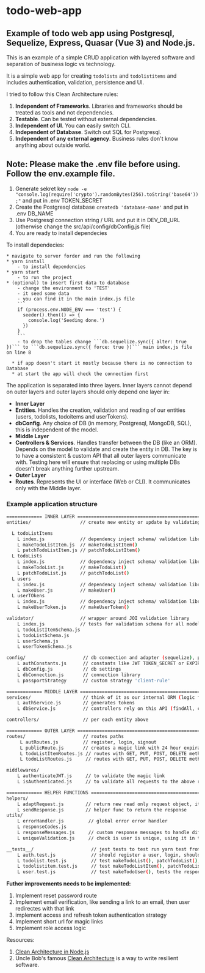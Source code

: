 # todo-web-app
## Example of todo web app using Postgresql, Sequelize, Express, Quasar (Vue 3) and Node.js.
This is an example of a simple CRUD application with layered software and separation of business logic vs technology.

It is a simple web app for creating `todolists` and `todolistitems` and includes authentication, validation, persistence and UI.

I tried to follow this Clean Architecture rules:
1. **Independent of Frameworks**. Libraries and frameworks should be treated as tools and not dependencies.
2. **Testable**. Can be tested without external dependencies.
3. **Independent of UI**. You can easily switch CLI.
4. **Independent of Database**. Switch out SQL for Postgresql.
5. **Independent of any external agency**. Business rules don't know anything about outside world.


## Note: Please make the .env file before using. Follow the env.example file.
1. Generate sekret key ```node -e "console.log(require('crypto').randomBytes(256).toString('base64'));"``` and put in .env TOKEN_SECRET
2. Create the Postgresql database ```createdb 'database-name'``` and put in .env DB_NAME
3. Use Postgresql connection string / URL and put it in DEV_DB_URL (otherwise change the src/api/config/dbConfig.js file)
4. You are ready to install dependecies


To install dependecies:

    * navigate to server forder and run the following
    * yarn install
        - to install dependencies
    * yarn start
        - to run the project
    * (optional) to insert first data to database
        - change the environment to 'TEST'
        - it seed some data
        - you can find it in the main index.js file
        ```
        if (process.env.NODE_ENV === 'test') {
          seeder().then(() => {
            console.log('Seeding done.')
          })
        }
        ```
        - to drop the tables change ```db.sequelize.sync({ alter: true })``` to ```db.sequelize.sync({ force: true })``` main index,js file on line 8

      * if app doesn't start it mostly because there is no connection to Database
      * at start the app will check the connection first

The application is separated into three layers. Inner layers cannot depend on outer layers and outer layers should only depend one layer in:

- **Inner Layer**
- **Entities**. Handles the creation, validation and reading of our entities (users, todolists, todoitems and userTokens).
- **dbConfig**. Any choice of DB (in memory, Postgresql, MongoDB, SQL), this is independent of the model.
- **Middle Layer**
- **Controllers & Services**. Handles transfer between the DB (like an ORM). Depends on the model to validate and create the entity in DB. The key is to have a consistent & custom API that all outer layers communicate with. Testing here will ensure that replacing or using multiple DBs doesn't break anything further upstream.
- **Outer Layer**
- **Routes**. Represents the UI or interface (Web or CLI). It communicates only with the Middle layer.

### Example application structure
```bash
============= INNER LAYER =====================================================================
entities/                  // create new entity or update by validating payload and returning new read (getters) only object

  L todoListItems
    L index.js             // dependency inject schema/ validation library
    L makeTodoListItem.js  // makeTodoListItem()
    L patchTodoListItem.js // patchTodoListItem()
  L todoLists
    L index.js             // dependency inject schema/ validation library
    L makeTodoList.js      // makeTodoList()
    L patchTodoList.js     // patchTodoList()
  L users
    L index.js             // dependency inject schema/ validation library
    L makeUser.js          // makeUser()
  L userTOkens
    L index.js             // dependency inject schema/ validation library
    L makeUserToken.js     // makeUserToken()

validator/                 // wrapper around JOI validation library
    L index.js             // tests for validation schema for all models
    L todoListItemSchema.js
    L todoListSchema.js
    L userSchema.js
    L userTokenSchema.js

config/                     // db connection and adapter (sequelize), passport strategy, global constants
    L authConstants.js      // constants like JWT TOKEN_SECRET or EXPIRES_IN
    L dbConfig.js           // db settings
    L dbConnection.js       // connection library
    L passportStrategy      // custom strategy 'client-rule'

============= MIDDLE LAYER =====================================================================
services/                   // think of it as our internal ORM (logic for our use-cases lies here)
    L authService.js        // generates tokens           
    L dbService.js          // controllers rely on this API (findAll, createMany, findByPk, updateMany, and .etc)

controllers/                // per each entity above

============= OUTER LAYER =====================================================================
routes/                     // routes paths
     L autRoutes.js         // register, login, signout
     L publicRoute.js       // creates a magic link with 24 hour expiration time and validates the request to access the todoitem via magic link
     L todoListItemRoutes.js // routes with GET, PUT, POST, DELETE methods based on request
     L todoListRoutes.js     // routes with GET, PUT, POST, DELETE methods based on request

middlewares/
    L authenticateJWT.js     // to validate the magic link
    L isAuthenticated.js     // to validate all requests to the above routes, except register and login routes

============= HELPER FUNCTIONS =====================================================================
helpers/
    L adaptRequest.js        // return new read only request object, it cannot be changed
    L sendResponse.js        // helper func to return the response
utils/
    L errorHandler.js         // global error error handler
    L responseCodes.js
    L responseMessages.js     // custom response messages to handle different situations
    L uniqueValidation.js     // check is user is unique, using it in the authController before registration

__tests__/                     // jest tests to test run yarn test from the command line
    L auth.test.js             // should register a user, login, should throw error when login with wrong credentials
    L todolist.test.js         // test makeTodoList(), patchTodoList(), tests the response if invalid data
    L todolistitem.test.js     // test makeTodoListItem(), patchTodoListItem(), tests the response if invalid data
    L user.test.js             // test makeTodoUser(), tests the response if invalid data
```

**Futher improvements needs to be implemented:**
1. Implement reset password route
2. Implement email verification, like sending a link to an email, then user redirectes with that link
3. implement access and refresh token authentication strategy
4. Implement short url for magic links
5. Implement role access logic


Resources:
1. [Clean Architecture in Node.js](https://mannhowie.com/clean-architecture-node)
2. Uncle Bob's famous [Clean Architecture](https://blog.cleancoder.com/uncle-bob/2012/08/13/the-clean-architecture.html) is a way to write resilient software.
